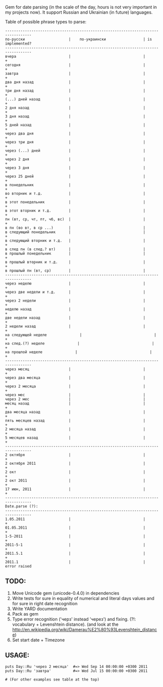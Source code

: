 Gem for date parsing (in the scale of the day, hours is not very important in my projects now). It support Russian and Ukrainian (in future) languages.

Table of possible phrase types to parse:

    ----------------------------------------------------------------------------------
    по-русски                    |    по-украински                 | is implemented?
    ----------------------------------------------------------------------------------
    вчера                        |                                 |       +
    сегодня                      |                                 |       +
    завтра                       |                                 |       +
    два дня назад                |                                 |       +
    три дня назад                |                                 |       +
    (...) дней назад             |                                 |       +
    2 дня назад                  |                                 |       +
    3 дня назад                  |                                 |       +
    5 дней назад                 |                                 |       +
    через два дня                |                                 |       +
    через три дня                |                                 |       +
    через (...) дней             |                                 |       +
    через 2 дня                  |                                 |       +
    через 3 дня                  |                                 |       +
    через 25 дней                |                                 |       +
    в понедельник                |                                 |       +
    во вторник и т.д.            |                                 |       +
    в этот понедельник           |                                 |       +
    в этот вторник и т.д.        |                                 |       +
    пн (вт, ср, чт, пт, чб, вс)  |                                 |       +
    в пн (во вт, в ср ...)       |                                 |
    в следующий понедельник      |                                 |       +
    в следующий вторник и т.д.   |                                 |       +
    в след пн (в след.? вт)      |                                 |
    в прошлый понедельник        |                                 |       +
    в прошлый вторник и т.д.     |                                 |       +
    в прошлый пн (вт, ср)        |                                 |
    ----------------------------------------------------------------------------------
    через неделю                 |                                 |       +
    через две недели и т.д.      |                                 |       +
    через 2 недели               |                                 |       +
    неделю назад                 |                                 |       +
    две недели назад             |                                 |       +
    2 недели назад               |                                 |       +
    на следующей неделе               |                                 |       +
    на след.(?) неделе               |                                 |       +
    на прошлой неделе               |                                 |       +
    ----------------------------------------------------------------------------------
    через месяц                  |                                 |       +
    через два месяца             |                                 |       +
    через 2 месяца               |                                 |       +
    через мес                    |                                 |
    через 2 мес                  |                                 |
    месяц назад                  |                                 |       +
    два месяца назад             |                                 |       +
    пять месяцев назад           |                                 |       +
    2 месяца назад               |                                 |       +
    5 месяцев назад              |                                 |       +
    ----------------------------------------------------------------------------------
    2 октября                    |                                 |       +
    2 октября 2011               |                                 |       +
    2 окт                        |                                 |       +
    2 окт 2011                   |                                 |       +
    17 июн, 2011                 |                                 |       +
    ----------------------------------------------------------------------------------
    Date.parse (?):
    ----------------------------------------------------------------------------------
    1.05.2011                    |                                 |       +
    01.05.2011                   |                                 |       +
    1-5-2011                     |                                 |       +
    2011-5-1                     |                                 |       +
    2011.5.1                     |                                 |       +
    2011.1                       |                                 |  error raised

TODO:
-----

1. Move Unicode gem (unicode-0.4.0) in dependencies
2. Write tests for sure in equality of numerical and literal days values and for sure in right date recognition
3. Write YARD documentation
4. Pack as gem
5. Type error recognition ('черз' instead 'через') and fixing. (?!: vocabulary + Levenshtein distance).
   (and look at the http://en.wikipedia.org/wiki/Damerau%E2%80%93Levenshtein_distance)
6. Set start date + Timezone


USAGE:
-----
    puts Day::Ru 'через 2 месяца'  #=> Wed Sep 14 00:00:00 +0300 2011
    puts Day::Ru 'завтра'          #=> Wed Jul 15 00:00:00 +0300 2011

    # (For other examples see table at the top)
